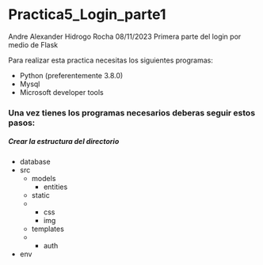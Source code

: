 # Practica5_Login_parte1
Andre Alexander Hidrogo Rocha 08/11/2023 Primera parte del login por medio de Flask

Para realizar esta practica necesitas los siguientes programas:
- Python (preferentemente 3.8.0)
- Mysql
- Microsoft developer tools

### Una vez tienes los programas necesarios deberas seguir estos pasos:

##### Crear la estructura del directorio
- database
- src
  * models  
    - entities
  * static
  * - css
    - img
  * templates
  * - auth
- env
